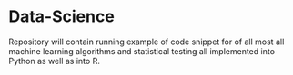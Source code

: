 # Data-Science
Repository will contain running example of code snippet for of all most all machine learning algorithms and statistical testing all implemented into Python as well as into R.
